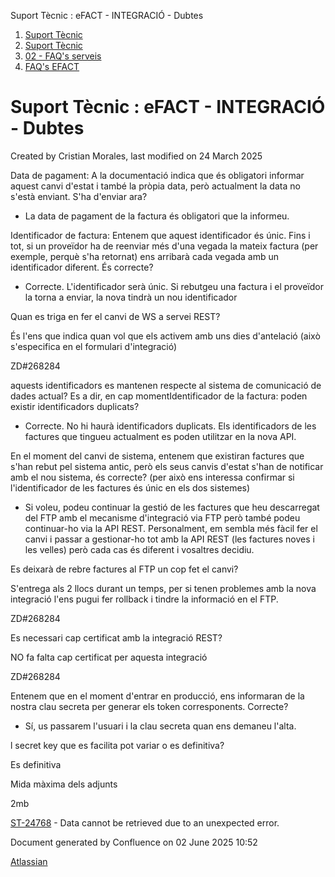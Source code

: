 Suport Tècnic : eFACT - INTEGRACIÓ - Dubtes  

1.  [Suport Tècnic](index.html)
2.  [Suport Tècnic](13893782.html)
3.  [02 - FAQ's serveis](26313393.html)
4.  [FAQ's EFACT](30867754.html)

Suport Tècnic : eFACT - INTEGRACIÓ - Dubtes
===========================================

Created by Cristian Morales, last modified on 24 March 2025

Data de pagament: A la documentació indica que és obligatori informar aquest canvi d'estat i també la pròpia data, però actualment la data no s'està enviant. S'ha d'enviar ara?

*   La data de pagament de la factura és obligatori que la informeu.

Identificador de factura: Entenem que aquest identificador és únic. Fins i tot, si un proveïdor ha de reenviar més d'una vegada la mateix factura (per exemple, perquè s'ha retornat) ens arribarà cada vegada amb un identificador diferent. És correcte?

*   Correcte. L'identificador serà únic. Si rebutgeu una factura i el proveïdor la torna a enviar, la nova tindrà un nou identificador

  

Quan es triga en fer el canvi de WS a servei REST?

És l'ens que indica quan vol que els activem amb uns dies d'antelació (això s'especifica en el formulari d'integració)

ZD#268284

  

  

aquests identificadors es mantenen respecte al sistema de comunicació de dades actual? Es a dir, en cap momentIdentificador de la factura: poden existir identificadors duplicats?

*   Correcte. No hi haurà identificadors duplicats. Els identificadors de les factures que tingueu actualment es poden utilitzar en la nova API.

En el moment del canvi de sistema, entenem que existiran factures que s'han rebut pel sistema antic, però els seus canvis d'estat s'han de notificar amb el nou sistema, és correcte? (per això ens interessa confirmar si l'identificador de les factures és únic en els dos sistemes)

*   Si voleu, podeu continuar la gestió de les factures que heu descarregat del FTP amb el mecanisme d'integració via FTP però també podeu continuar-ho via la API REST. Personalment, em sembla més fàcil fer el canvi i passar a gestionar-ho tot amb la API REST (les factures noves i les velles) però cada cas és diferent i vosaltres decidiu.

Es deixarà de rebre factures al FTP un cop fet el canvi?

S'entrega als 2 llocs durant un temps, per si tenen problemes amb la nova integració l'ens pugui fer rollback i tindre la informació en el FTP.

ZD#268284

Es necessari cap certificat amb la integració REST?

NO fa falta cap certificat per aquesta integració

ZD#268284

Entenem que en el moment d'entrar en producció, ens informaran de la nostra clau secreta per generar els token corresponents. Correcte?

*   Sí, us passarem l'usuari i la clau secreta quan ens demaneu l'alta.

l secret key que es facilita pot variar o es definitiva?

Es definitiva

Mida màxima dels adjunts

2mb

[ST-24768](https://contacte.aoc.cat/browse/ST-24768?src=confmacro) - Data cannot be retrieved due to an unexpected error.

Document generated by Confluence on 02 June 2025 10:52

[Atlassian](http://www.atlassian.com/)